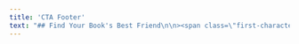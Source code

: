 ```yaml
---
title: 'CTA Footer'
text: "## Find Your Book's Best Friend\n\n><span class=\"first-character\"> \"I</span> met Carly the same day I saw _Mad Max Fury Road_, so she'll forever be linked in my mind to Furiosa&mdash;someone you absolutely want on your side! With Carly's guidance, I turned my pretty okay novel into something so much more&mdash;something alive. I always felt she loved my characters as much as I did; she simply got what I was trying to do, and helped me do it. I have no doubt that my book (and hopefully the many to come) is vastly improved by her involvement.\"\n\n-Kim Alexander, International best-selling author of The Demon Door series\n\n[Testimonials](/testimonials){.button}"
---
```


